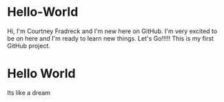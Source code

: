 # Hello-World
Hi, I'm Courtney Fradreck and I'm new here on GitHub. I'm very excited to be on here and I'm ready to learn new things. Let's Go!!!!!
This is my first GitHub project.

**<h1>Hello World</h1>**
Its like a dream
